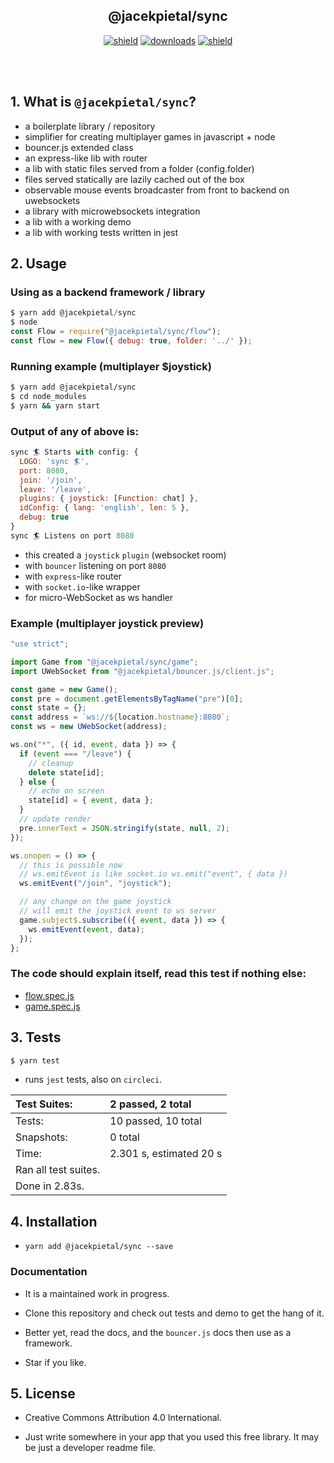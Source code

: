 <h2 align="center">
  @jacekpietal/sync
</h2>

<p align="center">
  <a href="https://badge.fury.io/js/%40jacekpietal%2Fsync"><img src="https://badge.fury.io/js/%40jacekpietal%2Fsync.svg" alt="shield" /></a>
  <a href="https://www.npmjs.com/package/@jacekpietal/sync"><img src="https://img.shields.io/npm/dt/@jacekpietal/sync.svg?style=flat-square" alt="downloads" /></a>
  <a href="https://circleci.com/gh/Prozi/sync"><img src="https://circleci.com/gh/Prozi/sync.svg?style=shield" alt="shield" /></a>
</p>

<br/><br/>

## 1. What is `@jacekpietal/sync`?

- a boilerplate library / repository
- simplifier for creating multiplayer games in javascript + node
- bouncer.js extended class
- an express-like lib with router
- a lib with static files served from a folder (config.folder)
- files served statically are lazily cached out of the box
- observable mouse events broadcaster from front to backend on uwebsockets
- a library with microwebsockets integration
- a lib with a working demo
- a lib with working tests written in jest

## 2. Usage

### Using as a backend framework / library

```javascript
$ yarn add @jacekpietal/sync
$ node
const Flow = require("@jacekpietal/sync/flow");
const flow = new Flow({ debug: true, folder: '../' });
```

### Running example (multiplayer \$joystick)

```bash
$ yarn add @jacekpietal/sync
$ cd node_modules
$ yarn && yarn start
```

### Output of any of above is:

```javascript
sync 🏄 Starts with config: {
  LOGO: 'sync 🏄',
  port: 8080,
  join: '/join',
  leave: '/leave',
  plugins: { joystick: [Function: chat] },
  idConfig: { lang: 'english', len: 5 },
  debug: true
}
sync 🏄 Listens on port 8080
```

- this created a `joystick` `plugin` (websocket room)
- with `bouncer` listening on port `8080`
- with `express`-like router
- with `socket.io`-like wrapper
- for micro-WebSocket as ws handler

### Example (multiplayer joystick preview)

```javascript
"use strict";

import Game from "@jacekpietal/sync/game";
import UWebSocket from "@jacekpietal/bouncer.js/client.js";

const game = new Game();
const pre = document.getElementsByTagName("pre")[0];
const state = {};
const address = `ws://${location.hostname}:8080`;
const ws = new UWebSocket(address);

ws.on("*", ({ id, event, data }) => {
  if (event === "/leave") {
    // cleanup
    delete state[id];
  } else {
    // echo on screen
    state[id] = { event, data };
  }
  // update render
  pre.innerText = JSON.stringify(state, null, 2);
});

ws.onopen = () => {
  // this is possible now
  // ws.emitEvent is like socket.io ws.emit("event", { data })
  ws.emitEvent("/join", "joystick");

  // any change on the game joystick
  // will emit the joystick event to ws server
  game.subject$.subscribe(({ event, data }) => {
    ws.emitEvent(event, data);
  });
};
```

### The code should explain itself, read this test if nothing else:

- [flow.spec.js](lib/flow.spec.js)
- [game.spec.js](lib/game.spec.js)

## 3. Tests

```bash
$ yarn test
```

- runs `jest` tests, also on `circleci`.

| Test Suites:         | 2 passed, 2 total       |
| :------------------- | :---------------------- |
| Tests:               | 10 passed, 10 total     |
| Snapshots:           | 0 total                 |
| Time:                | 2.301 s, estimated 20 s |
| Ran all test suites. |
| Done in 2.83s.       |

## 4. Installation

- `yarn add @jacekpietal/sync --save`

### Documentation

- It is a maintained work in progress.

- Clone this repository and check out tests and demo to get the hang of it.

- Better yet, read the docs, and the `bouncer.js` docs then use as a framework.

- Star if you like.

## 5. License

- Creative Commons Attribution 4.0 International.

- Just write somewhere in your app that you used this free library. It may be just a developer readme file.
